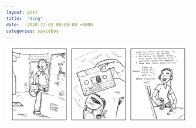 ```yaml
---
layout: post
title:  "Sing"
date:   2020-12-02 00:00:00 +0000
categories: spaceboy
---
```


[![Sing](spaceboy/18%20-%20sing.png)](spaceboy/18%20-%20sing.png)

